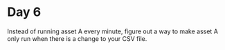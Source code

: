 # Day 6

Instead of running asset A every minute, figure out a way to make asset A only run when there is a change to your CSV file.